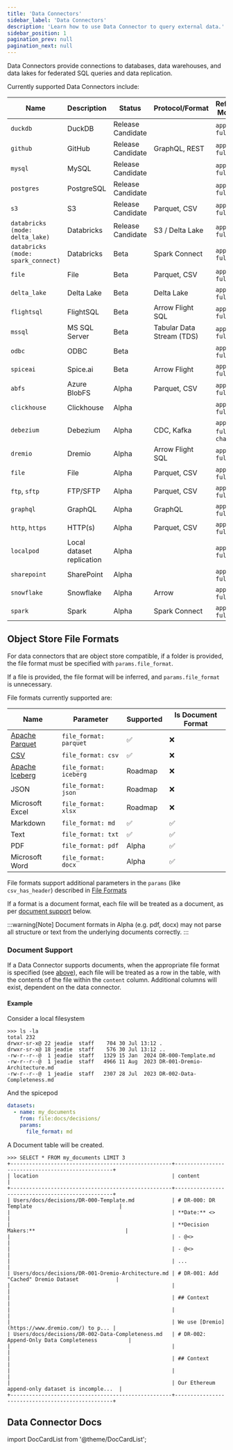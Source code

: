 ```yaml
---
title: 'Data Connectors'
sidebar_label: 'Data Connectors'
description: 'Learn how to use Data Connector to query external data.'
sidebar_position: 1
pagination_prev: null
pagination_next: null
---
```


Data Connectors provide connections to databases, data warehouses, and data lakes for federated SQL queries and data replication.

Currently supported Data Connectors include:

| Name                               | Description               | Status            | Protocol/Format           | Refresh Modes               | Supports [Ingestion][ingestion] | Supports Documents |
| ---------------------------------- | ------------------------- | ----------------- | ------------------------- | --------------------------- | ------------------------------- | ------------------ |
| `duckdb`                           | DuckDB                    | Release Candidate |                           | `append`, `full`            | ❌                              | ❌                 |
| `github`                           | GitHub                    | Release Candidate | GraphQL, REST             | `append`, `full`            | ❌                              | ❌                 |
| `mysql`                            | MySQL                     | Release Candidate |                           | `append`, `full`            | Roadmap                         | ❌                 |
| `postgres`                         | PostgreSQL                | Release Candidate |                           | `append`, `full`            | Roadmap                         | ❌                 |
| `s3`                               | S3                        | Release Candidate | Parquet, CSV              | `append`, `full`            | Roadmap                         | ✅                 |
| `databricks (mode: delta_lake)`    | Databricks                | Release Candidate | S3 / Delta Lake           | `append`, `full`            | Roadmap                         | ❌                 |
| `databricks (mode: spark_connect)` | Databricks                | Beta              | Spark Connect             | `append`, `full`            | Roadmap                         | ❌                 |
| `file`                             | File                      | Beta              | Parquet, CSV              | `append`, `full`            | Roadmap                         | ✅                 |
| `delta_lake`                       | Delta Lake                | Beta              | Delta Lake                | `append`, `full`            | Roadmap                         | ❌                 |
| `flightsql`                        | FlightSQL                 | Beta              | Arrow Flight SQL          | `append`, `full`            | ❌                              | ❌                 |
| `mssql`                            | MS SQL Server             | Beta              | Tabular Data Stream (TDS) | `append`, `full`            | ❌                              | ❌                 |
| `odbc`                             | ODBC                      | Beta              |                           | `append`, `full`            | ❌                              | ❌                 |
| `spiceai`                          | Spice.ai                  | Beta              | Arrow Flight              | `append`, `full`            | ✅                              | ❌                 |
| `abfs`                             | Azure BlobFS              | Alpha             | Parquet, CSV              | `append`, `full`            | Roadmap                         | ✅                 |
| `clickhouse`                       | Clickhouse                | Alpha             |                           | `append`, `full`            | ❌                              | ❌                 |
| `debezium`                         | Debezium                  | Alpha             | CDC, Kafka                | `append`, `full`, `changes` | ❌                              | ❌                 |
| `dremio`                           | Dremio                    | Alpha             | Arrow Flight SQL          | `append`, `full`            | ❌                              | ❌                 |
| `file`                             | File                      | Alpha             | Parquet, CSV              | `append`, `full`            | Roadmap                         | ✅                 |
| `ftp`, `sftp`                      | FTP/SFTP                  | Alpha             | Parquet, CSV              | `append`, `full`            | ❌                              | ✅                 |
| `graphql`                          | GraphQL                   | Alpha             | GraphQL                   | `append`, `full`            | ❌                              | ❌                 |
| `http`, `https`                    | HTTP(s)                   | Alpha             | Parquet, CSV              | `append`, `full`            | ❌                              | ❌                 |
| `localpod`                         | Local dataset replication | Alpha             |                           | `append`, `full`            | ❌                              | ✅                 |
| `sharepoint`                       | SharePoint                | Alpha             |                           | `append`, `full`            | ❌                              | ✅                 |
| `snowflake`                        | Snowflake                 | Alpha             | Arrow                     | `append`, `full`            | Roadmap                         | ❌                 |
| `spark`                            | Spark                     | Alpha             | Spark Connect             | `append`, `full`            | ❌                              | ❌                 |

[ingestion]: https://docs.spiceai.org/features/data-ingestion

## Object Store File Formats

For data connectors that are object store compatible, if a folder is provided, the file format must be specified with `params.file_format`.

If a file is provided, the file format will be inferred, and `params.file_format` is unnecessary.

File formats currently supported are:

| Name                                          | Parameter              | Supported | Is Document Format |
| --------------------------------------------- | ---------------------- | --------- | ------------------ |
| [Apache Parquet](https://parquet.apache.org/) | `file_format: parquet` | ✅        | ❌                 |
| [CSV](/reference/file_format.md#csv)          | `file_format: csv`     | ✅        | ❌                 |
| [Apache Iceberg](https://iceberg.apache.org/) | `file_format: iceberg` | Roadmap   | ❌                 |
| JSON                                          | `file_format: json`    | Roadmap   | ❌                 |
| Microsoft Excel                               | `file_format: xlsx`    | Roadmap   | ❌                 |
| Markdown                                      | `file_format: md`      | ✅        | ✅                 |
| Text                                          | `file_format: txt`     | ✅        | ✅                 |
| PDF                                           | `file_format: pdf`     | Alpha     | ✅                 |
| Microsoft Word                                | `file_format: docx`    | Alpha     | ✅                 |

File formats support additional parameters in the `params` (like `csv_has_header`) described in [File Formats](/reference/file_format)

If a format is a document format, each file will be treated as a document, as per [document support](#document-support) below.

:::warning[Note]
Document formats in Alpha (e.g. pdf, docx) may not parse all structure or text from the underlying documents correctly.
:::

### Document Support

If a Data Connector supports documents, when the appropriate file format is specified (see [above](#object-store-file-formats)), each file will be treated as a row in the table, with the contents of the file within the `content` column. Additional columns will exist, dependent on the data connector.

#### Example

Consider a local filesystem

```shell
>>> ls -la
total 232
drwxr-sr-x@ 22 jeadie  staff    704 30 Jul 13:12 .
drwxr-sr-x@ 18 jeadie  staff    576 30 Jul 13:12 ..
-rw-r--r--@  1 jeadie  staff   1329 15 Jan  2024 DR-000-Template.md
-rw-r--r--@  1 jeadie  staff   4966 11 Aug  2023 DR-001-Dremio-Architecture.md
-rw-r--r--@  1 jeadie  staff   2307 28 Jul  2023 DR-002-Data-Completeness.md
```

And the spicepod

```yaml
datasets:
  - name: my_documents
    from: file:docs/decisions/
    params:
      file_format: md
```

A Document table will be created.

```shell
>>> SELECT * FROM my_documents LIMIT 3
+----------------------------------------------------+--------------------------------------------------+
| location                                           | content                                          |
+----------------------------------------------------+--------------------------------------------------+
| Users/docs/decisions/DR-000-Template.md            | # DR-000: DR Template                            |
|                                                    | **Date:** <>                                     |
|                                                    | **Decision Makers:**                             |
|                                                    | - @<>                                            |
|                                                    | - @<>                                            |
|                                                    | ...                                              |
| Users/docs/decisions/DR-001-Dremio-Architecture.md | # DR-001: Add "Cached" Dremio Dataset            |
|                                                    |                                                  |
|                                                    | ## Context                                       |
|                                                    |                                                  |
|                                                    | We use [Dremio](https://www.dremio.com/) to p... |
| Users/docs/decisions/DR-002-Data-Completeness.md   | # DR-002: Append-Only Data Completeness          |
|                                                    |                                                  |
|                                                    | ## Context                                       |
|                                                    |                                                  |
|                                                    | Our Ethereum append-only dataset is incomple...  |
+----------------------------------------------------+--------------------------------------------------+
```

## Data Connector Docs

import DocCardList from '@theme/DocCardList';

<DocCardList />

